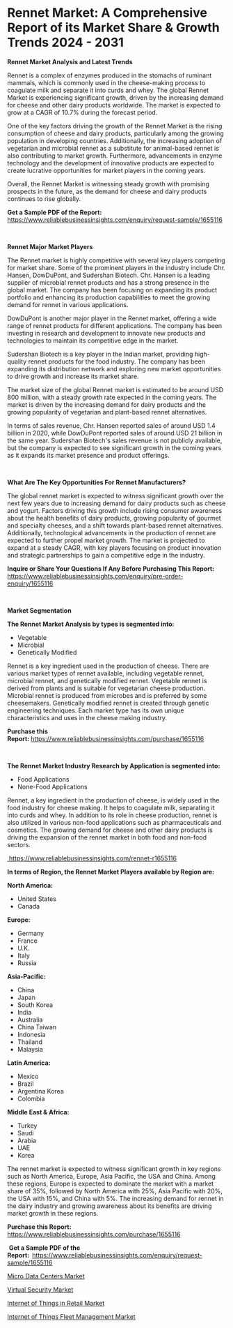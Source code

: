 <p><h1>Rennet Market: A Comprehensive Report of its Market Share & Growth Trends 2024 - 2031</h1></p><p><strong>Rennet Market Analysis and Latest Trends</strong></p>
<p><p>Rennet is a complex of enzymes produced in the stomachs of ruminant mammals, which is commonly used in the cheese-making process to coagulate milk and separate it into curds and whey. The global Rennet Market is experiencing significant growth, driven by the increasing demand for cheese and other dairy products worldwide. The market is expected to grow at a CAGR of 10.7% during the forecast period.</p><p>One of the key factors driving the growth of the Rennet Market is the rising consumption of cheese and dairy products, particularly among the growing population in developing countries. Additionally, the increasing adoption of vegetarian and microbial rennet as a substitute for animal-based rennet is also contributing to market growth. Furthermore, advancements in enzyme technology and the development of innovative products are expected to create lucrative opportunities for market players in the coming years.</p><p>Overall, the Rennet Market is witnessing steady growth with promising prospects in the future, as the demand for cheese and dairy products continues to rise globally.</p></p>
<p><strong>Get a Sample PDF of the Report:&nbsp;</strong> <a href="https://www.reliablebusinessinsights.com/enquiry/request-sample/1655116">https://www.reliablebusinessinsights.com/enquiry/request-sample/1655116</a></p>
<p>&nbsp;</p>
<p><strong>Rennet Major Market Players</strong></p>
<p><p>The Rennet market is highly competitive with several key players competing for market share. Some of the prominent players in the industry include Chr. Hansen, DowDuPont, and Sudershan Biotech. Chr. Hansen is a leading supplier of microbial rennet products and has a strong presence in the global market. The company has been focusing on expanding its product portfolio and enhancing its production capabilities to meet the growing demand for rennet in various applications.</p><p>DowDuPont is another major player in the Rennet market, offering a wide range of rennet products for different applications. The company has been investing in research and development to innovate new products and technologies to maintain its competitive edge in the market.</p><p>Sudershan Biotech is a key player in the Indian market, providing high-quality rennet products for the food industry. The company has been expanding its distribution network and exploring new market opportunities to drive growth and increase its market share.</p><p>The market size of the global Rennet market is estimated to be around USD 800 million, with a steady growth rate expected in the coming years. The market is driven by the increasing demand for dairy products and the growing popularity of vegetarian and plant-based rennet alternatives.</p><p>In terms of sales revenue, Chr. Hansen reported sales of around USD 1.4 billion in 2020, while DowDuPont reported sales of around USD 21 billion in the same year. Sudershan Biotech's sales revenue is not publicly available, but the company is expected to see significant growth in the coming years as it expands its market presence and product offerings.</p></p>
<p>&nbsp;</p>
<p><strong>What Are The Key Opportunities For Rennet Manufacturers?</strong></p>
<p><p>The global rennet market is expected to witness significant growth over the next few years due to increasing demand for dairy products such as cheese and yogurt. Factors driving this growth include rising consumer awareness about the health benefits of dairy products, growing popularity of gourmet and specialty cheeses, and a shift towards plant-based rennet alternatives. Additionally, technological advancements in the production of rennet are expected to further propel market growth. The market is projected to expand at a steady CAGR, with key players focusing on product innovation and strategic partnerships to gain a competitive edge in the industry.</p></p>
<p><strong>Inquire or Share Your Questions If Any Before Purchasing This Report:</strong> <a href="https://www.reliablebusinessinsights.com/enquiry/pre-order-enquiry/1655116">https://www.reliablebusinessinsights.com/enquiry/pre-order-enquiry/1655116</a></p>
<p>&nbsp;</p>
<p><strong>Market Segmentation</strong></p>
<p><strong>The Rennet Market Analysis by types is segmented into:</strong></p>
<p><ul><li>Vegetable</li><li>Microbial</li><li>Genetically Modified</li></ul></p>
<p><p>Rennet is a key ingredient used in the production of cheese. There are various market types of rennet available, including vegetable rennet, microbial rennet, and genetically modified rennet. Vegetable rennet is derived from plants and is suitable for vegetarian cheese production. Microbial rennet is produced from microbes and is preferred by some cheesemakers. Genetically modified rennet is created through genetic engineering techniques. Each market type has its own unique characteristics and uses in the cheese making industry.</p></p>
<p><strong>Purchase this Report:&nbsp;</strong><a href="https://www.reliablebusinessinsights.com/purchase/1655116">https://www.reliablebusinessinsights.com/purchase/1655116</a></p>
<p>&nbsp;</p>
<p><strong>The Rennet Market Industry Research by Application is segmented into:</strong></p>
<p><ul><li>Food Applications</li><li>None-Food Applications</li></ul></p>
<p><p>Rennet, a key ingredient in the production of cheese, is widely used in the food industry for cheese making. It helps to coagulate milk, separating it into curds and whey. In addition to its role in cheese production, rennet is also utilized in various non-food applications such as pharmaceuticals and cosmetics. The growing demand for cheese and other dairy products is driving the expansion of the rennet market in both food and non-food sectors.</p></p>
<p><a href="https://www.reliablebusinessinsights.com/rennet-r1655116">&nbsp;https://www.reliablebusinessinsights.com/rennet-r1655116</a></p>
<p><strong>In terms of Region, the Rennet Market Players available by Region are:</strong></p>
<p>
    <p> <strong> North America: </strong>
        <ul>
            <li>United States</li>
            <li>Canada</li>
        </ul>
        </p> 
    <p> <strong> Europe: </strong>
        <ul>
            <li>Germany</li>
            <li>France</li>
            <li>U.K.</li>
            <li>Italy</li>
            <li>Russia</li>
        </ul>
        </p> 
    <p> <strong> Asia-Pacific: </strong>
        <ul>
            <li>China</li>
            <li>Japan</li>
            <li>South Korea</li>
            <li>India</li>
            <li>Australia</li>
            <li>China Taiwan</li>
            <li>Indonesia</li>
            <li>Thailand</li>
            <li>Malaysia</li>
        </ul>
        </p> 
    <p> <strong> Latin America: </strong>
        <ul>
            <li>Mexico</li>
            <li>Brazil</li>
            <li>Argentina Korea</li>
            <li>Colombia</li>
        </ul>
        </p> 
    <p> <strong> Middle East & Africa: </strong>
        <ul>
            <li>Turkey</li>
            <li>Saudi</li>
            <li>Arabia</li>
            <li>UAE</li>
            <li>Korea</li>
        </ul>
    </p>
    </p>
<p><p>The rennet market is expected to witness significant growth in key regions such as North America, Europe, Asia Pacific, the USA and China. Among these regions, Europe is expected to dominate the market with a market share of 35%, followed by North America with 25%, Asia Pacific with 20%, the USA with 15%, and China with 5%. The increasing demand for rennet in the dairy industry and growing awareness about its benefits are driving market growth in these regions.</p></p>
<p><strong>Purchase this Report: </strong><a href="https://www.reliablebusinessinsights.com/purchase/1655116">https://www.reliablebusinessinsights.com/purchase/1655116</a></p>
<p>&nbsp;<strong>Get a Sample PDF of the Report:&nbsp;&nbsp;</strong><a href="https://www.reliablebusinessinsights.com/enquiry/request-sample/1655116">https://www.reliablebusinessinsights.com/enquiry/request-sample/1655116</a></p>
<p><strong></strong></p>
<p><p><a href="https://github.com/trameciabutler45/Market-Research-Report-List-1/blob/main/micro-data-centers-market.md">Micro Data Centers Market</a></p><p><a href="https://github.com/sydneyHley85/Market-Research-Report-List-1/blob/main/virtual-security-market.md">Virtual Security Market</a></p><p><a href="https://github.com/jadenRaynor/Market-Research-Report-List-1/blob/main/internet-of-things-in-retail-market.md">Internet of Things in Retail Market</a></p><p><a href="https://github.com/JordyBecker/Market-Research-Report-List-1/blob/main/internet-of-things-fleet-management-market.md">Internet of Things Fleet Management Market</a></p></p>